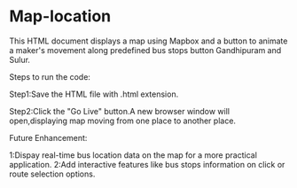 # Map-location

This HTML document displays a map using Mapbox and a button to animate a maker's movement along predefined bus stops button Gandhipuram and Sulur.

Steps to run the code:

Step1:Save the HTML file with .html extension.

Step2:Click the "Go Live" button.A new browser window will open,displaying map moving from one place to another place.

Future Enhancement:

1:Dispay real-time bus location data on the map for a more practical application.
2:Add interactive features like bus stops information on click or route selection options.
